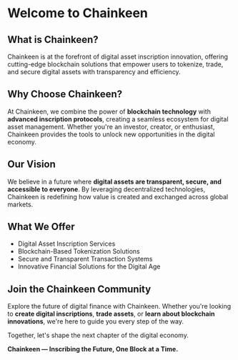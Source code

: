 # Welcome to Chainkeen  

## What is Chainkeen?  
Chainkeen is at the forefront of digital asset inscription innovation, offering cutting-edge blockchain solutions that empower users to tokenize, trade, and secure digital assets with transparency and efficiency.  

## Why Choose Chainkeen?  
At Chainkeen, we combine the power of **blockchain technology** with **advanced inscription protocols**, creating a seamless ecosystem for digital asset management. Whether you're an investor, creator, or enthusiast, Chainkeen provides the tools to unlock new opportunities in the digital economy.  

## Our Vision  
We believe in a future where **digital assets are transparent, secure, and accessible to everyone**. By leveraging decentralized technologies, Chainkeen is redefining how value is created and exchanged across global markets.  

## What We Offer  
- Digital Asset Inscription Services  
- Blockchain-Based Tokenization Solutions  
- Secure and Transparent Transaction Systems  
- Innovative Financial Solutions for the Digital Age  

## Join the Chainkeen Community  
Explore the future of digital finance with Chainkeen. Whether you're looking to **create digital inscriptions**, **trade assets**, or **learn about blockchain innovations**, we're here to guide you every step of the way.  

Together, let's shape the next chapter of the digital economy.  

**Chainkeen — Inscribing the Future, One Block at a Time.**  
